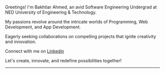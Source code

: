 Greetings! I'm Bakhtiar Ahmed, an avid Software Engineering Undergrad at NED University of Engineering & Technology.

My passions revolve around the intricate worlds of Programming, Web Development, and App Development.

Eagerly seeking collaborations on compelling projects that ignite creativity and innovation.

Connect with me on [Linkedin](https://www.linkedin.com/in/bakhtiar-ahmed-313991249/)

Let's create, innovate, and redefine possibilities together!

---
<!---
BakhtiarAhmed41/BakhtiarAhmed41 is a ✨ special ✨ repository because its `README.md` (this file) appears on your GitHub profile.
You can click the Preview link to take a look at your changes.
--->
